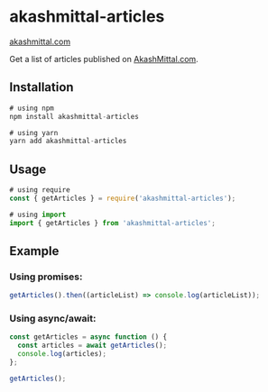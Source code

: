 # akashmittal-articles

<a href="https://akashmittal.com">akashmittal.com</a>

Get a list of articles published on [AkashMittal.com](https://akashmittal.com). 

## Installation

```js
# using npm
npm install akashmittal-articles

# using yarn
yarn add akashmittal-articles
```

## Usage

```js
# using require
const { getArticles } = require('akashmittal-articles');

# using import
import { getArticles } from 'akashmittal-articles';
```

## Example

### Using promises:

```js
getArticles().then((articleList) => console.log(articleList));
```

### Using async/await:

```js
const getArticles = async function () {
  const articles = await getArticles();
  console.log(articles);
};

getArticles();
```
